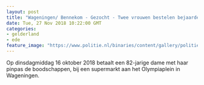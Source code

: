 ```yaml
---
layout: post
title: "Wageningen/ Bennekom - Gezocht - Twee vrouwen bestelen bejaarde dame van bankpas, na afkijken pincode"
date: Tue, 27 Nov 2018 10:22:00 GMT
categories: 
- gelderland 
- ede 
feature_image: "https://www.politie.nl/binaries/content/gallery/politie/gezocht/verdachten/2018/november/02-on/2018467922-1.jpg"
---
```


Op dinsdagmiddag 16 oktober 2018 betaalt een 82-jarige dame met haar pinpas de boodschappen, bij een supermarkt aan het Olympiaplein in Wageningen.
